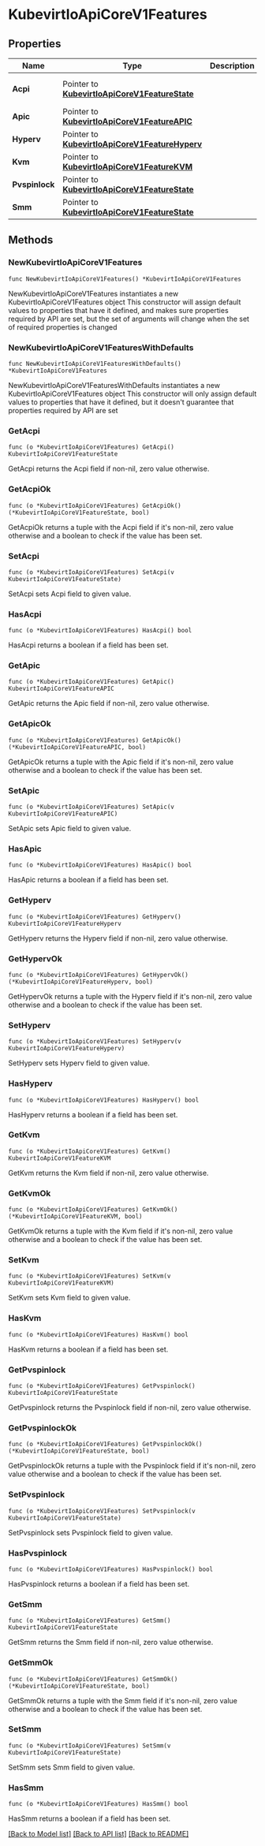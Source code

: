 # KubevirtIoApiCoreV1Features

## Properties

Name | Type | Description | Notes
------------ | ------------- | ------------- | -------------
**Acpi** | Pointer to [**KubevirtIoApiCoreV1FeatureState**](KubevirtIoApiCoreV1FeatureState.md) |  | [optional] [default to {}]
**Apic** | Pointer to [**KubevirtIoApiCoreV1FeatureAPIC**](KubevirtIoApiCoreV1FeatureAPIC.md) |  | [optional] 
**Hyperv** | Pointer to [**KubevirtIoApiCoreV1FeatureHyperv**](KubevirtIoApiCoreV1FeatureHyperv.md) |  | [optional] 
**Kvm** | Pointer to [**KubevirtIoApiCoreV1FeatureKVM**](KubevirtIoApiCoreV1FeatureKVM.md) |  | [optional] 
**Pvspinlock** | Pointer to [**KubevirtIoApiCoreV1FeatureState**](KubevirtIoApiCoreV1FeatureState.md) |  | [optional] 
**Smm** | Pointer to [**KubevirtIoApiCoreV1FeatureState**](KubevirtIoApiCoreV1FeatureState.md) |  | [optional] 

## Methods

### NewKubevirtIoApiCoreV1Features

`func NewKubevirtIoApiCoreV1Features() *KubevirtIoApiCoreV1Features`

NewKubevirtIoApiCoreV1Features instantiates a new KubevirtIoApiCoreV1Features object
This constructor will assign default values to properties that have it defined,
and makes sure properties required by API are set, but the set of arguments
will change when the set of required properties is changed

### NewKubevirtIoApiCoreV1FeaturesWithDefaults

`func NewKubevirtIoApiCoreV1FeaturesWithDefaults() *KubevirtIoApiCoreV1Features`

NewKubevirtIoApiCoreV1FeaturesWithDefaults instantiates a new KubevirtIoApiCoreV1Features object
This constructor will only assign default values to properties that have it defined,
but it doesn't guarantee that properties required by API are set

### GetAcpi

`func (o *KubevirtIoApiCoreV1Features) GetAcpi() KubevirtIoApiCoreV1FeatureState`

GetAcpi returns the Acpi field if non-nil, zero value otherwise.

### GetAcpiOk

`func (o *KubevirtIoApiCoreV1Features) GetAcpiOk() (*KubevirtIoApiCoreV1FeatureState, bool)`

GetAcpiOk returns a tuple with the Acpi field if it's non-nil, zero value otherwise
and a boolean to check if the value has been set.

### SetAcpi

`func (o *KubevirtIoApiCoreV1Features) SetAcpi(v KubevirtIoApiCoreV1FeatureState)`

SetAcpi sets Acpi field to given value.

### HasAcpi

`func (o *KubevirtIoApiCoreV1Features) HasAcpi() bool`

HasAcpi returns a boolean if a field has been set.

### GetApic

`func (o *KubevirtIoApiCoreV1Features) GetApic() KubevirtIoApiCoreV1FeatureAPIC`

GetApic returns the Apic field if non-nil, zero value otherwise.

### GetApicOk

`func (o *KubevirtIoApiCoreV1Features) GetApicOk() (*KubevirtIoApiCoreV1FeatureAPIC, bool)`

GetApicOk returns a tuple with the Apic field if it's non-nil, zero value otherwise
and a boolean to check if the value has been set.

### SetApic

`func (o *KubevirtIoApiCoreV1Features) SetApic(v KubevirtIoApiCoreV1FeatureAPIC)`

SetApic sets Apic field to given value.

### HasApic

`func (o *KubevirtIoApiCoreV1Features) HasApic() bool`

HasApic returns a boolean if a field has been set.

### GetHyperv

`func (o *KubevirtIoApiCoreV1Features) GetHyperv() KubevirtIoApiCoreV1FeatureHyperv`

GetHyperv returns the Hyperv field if non-nil, zero value otherwise.

### GetHypervOk

`func (o *KubevirtIoApiCoreV1Features) GetHypervOk() (*KubevirtIoApiCoreV1FeatureHyperv, bool)`

GetHypervOk returns a tuple with the Hyperv field if it's non-nil, zero value otherwise
and a boolean to check if the value has been set.

### SetHyperv

`func (o *KubevirtIoApiCoreV1Features) SetHyperv(v KubevirtIoApiCoreV1FeatureHyperv)`

SetHyperv sets Hyperv field to given value.

### HasHyperv

`func (o *KubevirtIoApiCoreV1Features) HasHyperv() bool`

HasHyperv returns a boolean if a field has been set.

### GetKvm

`func (o *KubevirtIoApiCoreV1Features) GetKvm() KubevirtIoApiCoreV1FeatureKVM`

GetKvm returns the Kvm field if non-nil, zero value otherwise.

### GetKvmOk

`func (o *KubevirtIoApiCoreV1Features) GetKvmOk() (*KubevirtIoApiCoreV1FeatureKVM, bool)`

GetKvmOk returns a tuple with the Kvm field if it's non-nil, zero value otherwise
and a boolean to check if the value has been set.

### SetKvm

`func (o *KubevirtIoApiCoreV1Features) SetKvm(v KubevirtIoApiCoreV1FeatureKVM)`

SetKvm sets Kvm field to given value.

### HasKvm

`func (o *KubevirtIoApiCoreV1Features) HasKvm() bool`

HasKvm returns a boolean if a field has been set.

### GetPvspinlock

`func (o *KubevirtIoApiCoreV1Features) GetPvspinlock() KubevirtIoApiCoreV1FeatureState`

GetPvspinlock returns the Pvspinlock field if non-nil, zero value otherwise.

### GetPvspinlockOk

`func (o *KubevirtIoApiCoreV1Features) GetPvspinlockOk() (*KubevirtIoApiCoreV1FeatureState, bool)`

GetPvspinlockOk returns a tuple with the Pvspinlock field if it's non-nil, zero value otherwise
and a boolean to check if the value has been set.

### SetPvspinlock

`func (o *KubevirtIoApiCoreV1Features) SetPvspinlock(v KubevirtIoApiCoreV1FeatureState)`

SetPvspinlock sets Pvspinlock field to given value.

### HasPvspinlock

`func (o *KubevirtIoApiCoreV1Features) HasPvspinlock() bool`

HasPvspinlock returns a boolean if a field has been set.

### GetSmm

`func (o *KubevirtIoApiCoreV1Features) GetSmm() KubevirtIoApiCoreV1FeatureState`

GetSmm returns the Smm field if non-nil, zero value otherwise.

### GetSmmOk

`func (o *KubevirtIoApiCoreV1Features) GetSmmOk() (*KubevirtIoApiCoreV1FeatureState, bool)`

GetSmmOk returns a tuple with the Smm field if it's non-nil, zero value otherwise
and a boolean to check if the value has been set.

### SetSmm

`func (o *KubevirtIoApiCoreV1Features) SetSmm(v KubevirtIoApiCoreV1FeatureState)`

SetSmm sets Smm field to given value.

### HasSmm

`func (o *KubevirtIoApiCoreV1Features) HasSmm() bool`

HasSmm returns a boolean if a field has been set.


[[Back to Model list]](../README.md#documentation-for-models) [[Back to API list]](../README.md#documentation-for-api-endpoints) [[Back to README]](../README.md)



